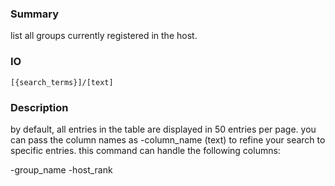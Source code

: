 ### Summary ###

list all groups currently registered in the host.

### IO ###

```[{search_terms}]/[text]```

### Description ###

by default, all entries in the table are displayed in 50 entries per page. you can pass the column names as -column_name (text) to refine your search to specific entries. this command can handle the following columns:

-group_name
-host_rank